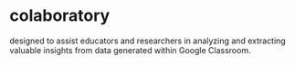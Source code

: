 # colaboratory
designed to assist educators and researchers in analyzing and extracting valuable insights from data generated within Google Classroom. 
